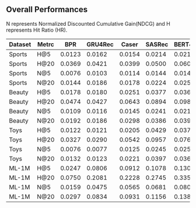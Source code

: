 ## Overall Performances

N represents Normalized Discounted Cumulative Gain(NDCG) and H represents Hit Ratio (HR).

| Dataset | Metrc | BPR    | GRU4Rec | Caser  | SASRec | BERT4Rec | S3Rec  | CL4SRec | CoSeRec  | DuoRec   | ICLRec   | DSSRec | SINE   | ICSRec     | Improv. |
| ------- | ----- | ------ | ------- | ------ | ------ | -------- | ------ | ------- | -------- | -------- | -------- | ------ | ------ | ---------- | ------- |
| Sports  | H@5   | 0.0123 | 0.0162  | 0.0154 | 0.0214 | 0.0217   | 0.0121 | 0.0231  | 0.0290   | *0.0312* | 0.0290   | 0.0209 | 0.0240 | **0.0403** | 29.17%  |
| Sports  | H@20  | 0.0369 | 0.0421  | 0.0399 | 0.0500 | 0.0604   | 0.0344 | 0.0557  | 0.0636   | *0.0696* | 0.0646   | 0.0499 | 0.0610 | **0.0794** | 14.10%  |
| Sports  | N@5   | 0.0076 | 0.0103  | 0.0114 | 0.0144 | 0.0143   | 0.0084 | 0.0146  | *0.0196* | 0.0195   | 0.0191   | 0.0139 | 0.0152 | **0.0283** | 44.39%  |
| Sports  | N@20  | 0.0144 | 0.0186  | 0.0178 | 0.0224 | 0.0251   | 0.0146 | 0.0238  | 0.0293   | *0.0302* | 0.0291   | 0.0221 | 0.0255 | **0.0393** | 30.13%  |
| Beauty  | H@5   | 0.0178 | 0.0180  | 0.0251 | 0.0377 | 0.0360   | 0.0189 | 0.0401  | 0.0504   | *0.0561* | 0.0500   | 0.0408 | 0.0354 | **0.0698** | 24.42%  |
| Beauty  | H@20  | 0.0474 | 0.0427  | 0.0643 | 0.0894 | 0.0984   | 0.0487 | 0.0974  | 0.1034   | *0.1228* | 0.1058   | 0.0894 | 0.0964 | **0.1298** | 5.70%   |
| Beauty  | N@5   | 0.0109 | 0.0116  | 0.0145 | 0.0241 | 0.0216   | 0.0115 | 0.0268  | 0.0339   | *0.0348* | 0.0326   | 0.0263 | 0.0213 | **0.0494** | 41.95%  |
| Beauty  | N@20  | 0.0192 | 0.0186  | 0.0298 | 0.0386 | 0.0391   | 0.0198 | 0.0428  | 0.0487   | *0.0536* | 0.0483   | 0.0399 | 0.0384 | **0.0663** | 23.69%  |
| Toys    | H@5   | 0.0122 | 0.0121  | 0.0205 | 0.0429 | 0.0371   | 0.0456 | 0.0503  | 0.0533   | *0.0655* | 0.0597   | 0.0447 | 0.0385 | **0.0788** | 20.30%  |
| Toys    | H@20  | 0.0327 | 0.0290  | 0.0542 | 0.0957 | 0.0760   | 0.0940 | 0.0990  | 0.1037   | *0.1293* | 0.1139   | 0.0942 | 0.0957 | **0.1368** | 5.80%   |
| Toys    | N@5   | 0.0076 | 0.0077  | 0.0125 | 0.0245 | 0.0259   | 0.0314 | 0.0264  | 0.0370   | 0.0392   | *0.0404* | 0.0297 | 0.0225 | **0.0571** | 41.34%  |
| Toys    | N@20  | 0.0132 | 0.0123  | 0.0221 | 0.0397 | 0.0368   | 0.0452 | 0.0404  | 0.0513   | *0.0574* | 0.0557   | 0.0437 | 0.0386 | **0.0736** | 28.22%  |
| ML-1M   | H@5   | 0.0247 | 0.0806  | 0.0912 | 0.1078 | 0.1308   | 0.1078 | 0.1142  | 0.1128   | *0.2098* | 0.1382   | 0.1371 | 0.0990 | **0.2445** | 16.54%  |
| ML-1M   | H@20  | 0.0750 | 0.2081  | 0.2228 | 0.2745 | 0.3354   | 0.3114 | 0.2818  | 0.2950   | *0.4098* | 0.3368   | 0.3275 | 0.2705 | **0.4518** | 10.25%  |
| ML-1M   | N@5   | 0.0159 | 0.0475  | 0.0565 | 0.0681 | 0.0804   | 0.0616 | 0.0705  | 0.0692   | *0.1433* | 0.0889   | 0.0898 | 0.0586 | **0.1710** | 19.33%  |
| ML-1M   | N@20  | 0.0297 | 0.0834  | 0.0931 | 0.1156 | 0.1384   | 0.1204 | 0.1170  | 0.1247   | *0.2007* | 0.1450   | 0.1440 | 0.1066 | **0.2297** | 14.45%  |
